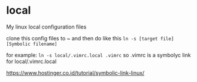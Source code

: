 # local
My linux local configuration files

clone this config files to ~
and then do like this `ln -s [target file] [Symbolic filename]`

for example:
`ln -s local/.vimrc.local .vimrc`
so .vimrc is a symbolyc link for local/.vimrc.local

https://www.hostinger.co.id/tutorial/symbolic-link-linux/
